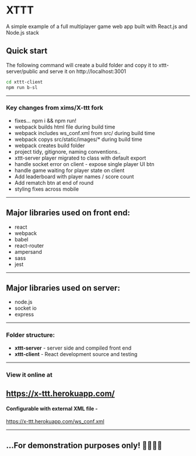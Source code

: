 # XTTT

A simple example of a full multiplayer game web app built with React.js and Node.js stack

## Quick start

The following command will create a build folder and copy it to xttt-server/public and serve it on http://localhost:3001

```sh
cd xttt-client
npm run b-sl
```

---

### Key changes from xims/X-ttt fork

-   fixes... npm i && npm run!
-   webpack builds html file during build time
-   webpack includes ws_conf.xml from src/ during build time
-   webpack copys src/static/images/\* during build time
-   webpack creates build folder
-   project tidy, gitignore, naming conventions..
-   xttt-server player migrated to class with default export
-   handle socket error on client - expose single player UI btn
-   handle game waiting for player state on client
-   Add leaderboard with player names / score count
-   Add rematch btn at end of round
-   styling fixes across mobile

---

## Major libraries used on front end:

-   react
-   webpack
-   babel
-   react-router
-   ampersand
-   sass
-   jest

---

## Major libraries used on server:

-   node.js
-   socket io
-   express

---

### Folder structure:

-   **xttt-server** - server side and compiled front end
-   **xttt-client** - React development source and testing

---

### View it online at

## https://x-ttt.herokuapp.com/

#### Configurable with external XML file -

https://x-ttt.herokuapp.com/ws_conf.xml

---

## **...For demonstration purposes only! 👨‍💻👩‍💻**
